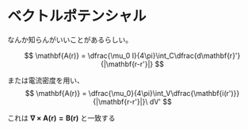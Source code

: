# ベクトルポテンシャル

なんか知らんがいいことがあるらしい。

$$
\mathbf{A(r)} = \dfrac{\mu_0 I}{4\pi}\int_C\dfrac{d\mathbf{r}'}{|\mathbf{r-r'}|}
$$

または電流密度を用い、
$$
\mathbf{A(r)} = \dfrac{\mu_0}{4\pi}\int_V\dfrac{\mathbf{i(r')}}{|\mathbf{r-r'}|}\ dV'
$$

これは $\mathbf{\nabla\times A(r) = B(r)}$ と一致する
